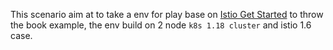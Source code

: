 This scenario aim at to take a env for play base on [Istio Get Started](https://istio.io/docs/setup/getting-started/) to throw the book example, the env build on 2 node `k8s 1.18 cluster` and istio 1.6 case.